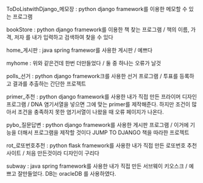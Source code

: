 ToDoListwithDjango_메모장 : python django framework를 이용한 메모할 수 있는 프로그램

bookStore : python django framework를 이용한 책 찾는 프로그램 / 책의 이름, 가격, 저자 를 내가 입력하고 검색하여 찾을 수 있다

home_게시판 : java spring framewor를 사용한 게시판 / 예쁘다

myhome : 위와 같은건데 한번 더만들었다 / 둘 중 하나는 오류가 날것

polls_선거 : python django framework크를 사용한 선거 프로그램 / 투표를 등록하고 결과를 추출하는 간단한 프로젝트

primer_추천 : python django framework를 사용한 내가 직접 만든 프라이머 디자인 프로그램 / DNA 염기서열을 넣으면 그에 맞는 primer를 제작해준다. 하지만 조건이 많아서 조건을 충족하지 못한 염기서열이 나왔을 때 오류 페이지가 나온다.

pybo_질문답변 : python django framework를 사용한 게시판 프로그램 / 이거에 기능을 더해서 프로그램을 제작할 것이다 JUMP TO DJANGO 책을 따라한 프로젝트

rot_로또번호추천 : python flask framework를 사용한 내가 직접 만든 로또번호 추천 사이트 / 처음 만든것이라 디자인이 구리다

subway : java spring framework를 사용한 내가 직접 만든 서브웨이 키오스크 / 예쁘고 잘만들었다. DB는 oracleDB 를 사용하였다. 
